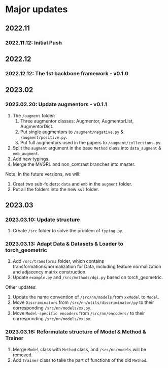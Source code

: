 # Major updates
## 2022.11
### 2022.11.12: Initial Push

## 2022.12
### 2022.12.12: The 1st backbone framework - v0.1.0

## 2023.02
### 2023.02.20: Update augmentors - v0.1.1
1. The `/augment` folder:
   1. Three augmentor classes: Augmentor, AugmentorList, AugmentorDict.
   2. Put single augmentors to `/augment/negative.py` & `/augment/positive.py`.
   3. Put full augmentors used in the papers to `/augment/collections.py`.
2. Split the `augment` argument in the base `Method` class into `data_augment` & `emb_augment`.
3. Add new typings.
4. Merge the MVGRL and non_contrast branches into master.

Note: In the future versions, we will:
1. Creat two sub-folders: `data` and `emb` in the `augment` folder.
2. Put all the folders into the new `ssl` folder.

## 2023.03
### 2023.03.10: Update structure 
1. Create `/src` folder to solve the problem of `typing.py`.

### 2023.03.13: Adapt Data & Datasets & Loader to torch_geometric
1. Add `/src/transforms` folder, which contains transformations/normalization for Data, 
   including feature normalization and adjacency matrix construction.
2. Update `example.py` and `/src/methods/dgi.py` based on torch_geometric.

Other updates:
1. Update the name convention of `/src/nn/models` from `xxModel` to `Model`.
2. Move `Discriminators` from `/src/nn/utils/discriminator/py` to their corresponding `/src/nn/models/xx.py`.
3. Move `Model-specific encoders` from `/src/nn/encoders/` to their corresponding `/src/nn/models/xx.py`.

### 2023.03.16: Reformulate structure of Model & Method & Trainer
1. Merge `Model` class with `Method` class, and `/src/nn/models` will be removed.
2. Add `Trainer` class to take the part of functions of the old `Method`.